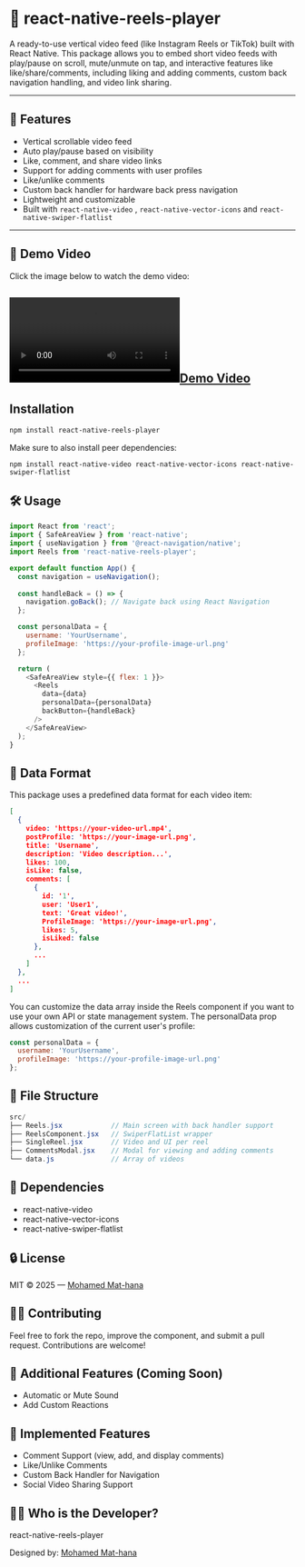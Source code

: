 # 📱 react-native-reels-player

A ready-to-use vertical video feed (like Instagram Reels or TikTok) built with React Native. This package allows you to embed short video feeds with play/pause on scroll, mute/unmute on tap, and interactive features like like/share/comments, including liking and adding comments, custom back navigation handling, and video link sharing.

---
## 🚀 Features

- Vertical scrollable video feed
- Auto play/pause based on visibility
- Like, comment, and share video links
- Support for adding comments with user profiles
- Like/unlike comments
- Custom back handler for hardware back press navigation
- Lightweight and customizable
- Built with `react-native-video` , `react-native-vector-icons` and `react-native-swiper-flatlist`

---
## 🎥 Demo Video

Click the image below to watch the demo video:

[![Demo Video](https://d1vjgq82aec6f4.cloudfront.net/h6ftto%2Ffile%2F7409afd137797410f2718b127c68dcd6_433cffab12deb12f02d2be5b3fa1899c.mp4?response-content-disposition=inline%3Bfilename%3D%227409afd137797410f2718b127c68dcd6_433cffab12deb12f02d2be5b3fa1899c.mp4%22%3B&response-content-type=video%2Fmp4&Expires=1746301039&Signature=Df-HwfQynknygyy1M~OKSvNPEti0Ts-9V~pnjw3TsdkR1F-4QF9lej605u4nv-102Piyl~94QP4q~luO-MUOjIFoAlSYb2oVItXPZKpFLfxXzRG-XGdTmiHoy86nZD-PyxDpcF1nhL0rmUGyT54nQrXcSKZAs~f6oeSeA-oAbkqZ8B5C34MM684FmO9rbAzKVcfUx~2JhSbcLiEAo-ztyoclBfh6pQNJZ1S4Hg-XUwcmdQpjy4N39meQPkiw8hkUSw3eIZIjzUnwao6AtrpJSLMa3Fayqg82dVN4kVy39xYRuPmQrcUwifBQxs9owy6w24D-YoGT8-id-w2qJ6QXlQ__&Key-Pair-Id=APKAJT5WQLLEOADKLHBQ)](https://d1vjgq82aec6f4.cloudfront.net/h6ftto%2Ffile%2F7409afd137797410f2718b127c68dcd6_433cffab12deb12f02d2be5b3fa1899c.mp4?response-content-disposition=inline%3Bfilename%3D%227409afd137797410f2718b127c68dcd6_433cffab12deb12f02d2be5b3fa1899c.mp4%22%3B&response-content-type=video%2Fmp4&Expires=1746301039&Signature=Df-HwfQynknygyy1M~OKSvNPEti0Ts-9V~pnjw3TsdkR1F-4QF9lej605u4nv-102Piyl~94QP4q~luO-MUOjIFoAlSYb2oVItXPZKpFLfxXzRG-XGdTmiHoy86nZD-PyxDpcF1nhL0rmUGyT54nQrXcSKZAs~f6oeSeA-oAbkqZ8B5C34MM684FmO9rbAzKVcfUx~2JhSbcLiEAo-ztyoclBfh6pQNJZ1S4Hg-XUwcmdQpjy4N39meQPkiw8hkUSw3eIZIjzUnwao6AtrpJSLMa3Fayqg82dVN4kVy39xYRuPmQrcUwifBQxs9owy6w24D-YoGT8-id-w2qJ6QXlQ__&Key-Pair-Id=APKAJT5WQLLEOADKLHBQ)
---

## Installation

 
```bash
npm install react-native-reels-player
```
Make sure to also install peer dependencies:
```
npm install react-native-video react-native-vector-icons react-native-swiper-flatlist
```

## 🛠️ Usage
 
```javascript
import React from 'react';
import { SafeAreaView } from 'react-native';
import { useNavigation } from '@react-navigation/native';
import Reels from 'react-native-reels-player';

export default function App() {
  const navigation = useNavigation();
  
  const handleBack = () => {
    navigation.goBack(); // Navigate back using React Navigation
  };

  const personalData = {
    username: 'YourUsername',
    profileImage: 'https://your-profile-image-url.png'
  };

  return (
    <SafeAreaView style={{ flex: 1 }}>
      <Reels 
        data={data} 
        personalData={personalData} 
        backButton={handleBack} 
      />
    </SafeAreaView>
  );
}
```

## 🧠 Data Format
This package uses a predefined data format for each video item:

```json
[
  {
    video: 'https://your-video-url.mp4',
    postProfile: 'https://your-image-url.png',
    title: 'Username',
    description: 'Video description...',
    likes: 100,
    isLike: false,
    comments: [
      {
        id: '1',
        user: 'User1',
        text: 'Great video!',
        ProfileImage: 'https://your-image-url.png',
        likes: 5,
        isLiked: false
      },
      ...
    ]
  },
  ...
]
```
You can customize the data array inside the Reels component if you want to use your own API or state management system. The personalData prop allows customization of the current user's profile:

```javascript
const personalData = {
  username: 'YourUsername',
  profileImage: 'https://your-profile-image-url.png'
};
```

## 📁 File Structure
```java
src/
├── Reels.jsx            // Main screen with back handler support
├── ReelsComponent.jsx   // SwiperFlatList wrapper
├── SingleReel.jsx       // Video and UI per reel
├── CommentsModal.jsx    // Modal for viewing and adding comments
└── data.js              // Array of videos
```
## 🧩 Dependencies
- react-native-video
- react-native-vector-icons
- react-native-swiper-flatlist



## 🔒 License

MIT © 2025 — [Mohamed Mat-hana](https://github.com/MohamedMat-hana)

## 👨‍💻 Contributing
Feel free to fork the repo, improve the component, and submit a pull request. Contributions are welcome!
## 🎨   Additional Features (Coming Soon)
- Automatic or Mute Sound
- Add Custom Reactions

## 🎨 Implemented Features
- Comment Support (view, add, and display comments)
- Like/Unlike Comments
- Custom Back Handler for Navigation
- Social Video Sharing Support
## 👨‍💻 Who is the Developer?
react-native-reels-player

Designed by: [Mohamed Mat-hana](https://github.com/MohamedMat-hana)